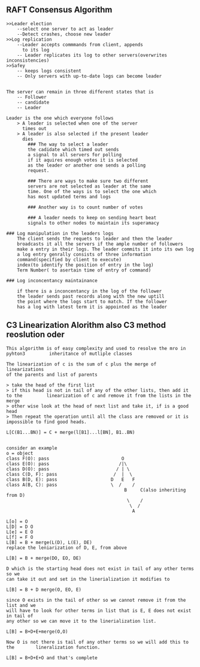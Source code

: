 
## RAFT Consensus Algorithm
	>>Leader election
		--select one server to act as leader
		--Detect crashes, choose new leader
	>>Log replication
		--Leader accepts commmands from client, appends
		  to its log
		-- Leader replicates its log to other servers(overwrites inconsistencies)
	>>Safey
		-- keeps logs consistent
		-- Only servers with up-to-date logs can become leader

	
	The server can remain in three different states that is
		-- Follower
		-- candidate
		-- Leader
 
	Leader is the one which everyone follows
		> A leader is selected when one of the server 
		  times out 
		> A leader is also selected if the present leader
		  dies
			### The way to select a leader
			the cadidate which timed out sends
			a signal to all servers for polling 
			if it aquires enough votes it is selected
			as the leader or another one sends a polling 
			request.
			
			### There are ways to make sure two different 
			servers are not selected as leader at the same
			time. One of the ways is to select the one which 
			has most updated terms and logs

			### Another way is to count number of votes
			
			### A leader needs to keep on sending heart beat
			signals to other nodes to maintain its superamacy

	### Log manipulation in the leaders logs 
		The client sends the requets to leader and then the leader
		broadcasts it all the servers if the ample number of followers 
		make a entry in their logs. The leader commits it into its own log
		a log entry genrally consists of three information
		command(specified by client to execute)
		index(to identify the position of entry in the log)
		Term Number( to asertain time of entry of command)

	### Log inconcentancy maintainance
		
		if there is a inconcentancy in the log of the follower
		the leader sends past records along with the new uptill 
		the point where the logs start to match. If the follower 
		has a log with latest term it is appointed as the leader


## C3 Linearization Alorithm also C3 method reoslution oder


	This algorithm is of easy complexity and used to resolve the mro in pyhton3 		inheritance of mutliple classes
	
	The linearization of c is the sum of c plus the merge of linearizations
	of the parents and list of parents

	> take the head of the first list
	> if this head is not in tail of any of the other lists, then add it to the 		linearization of c and remove it from the lists in the merge
	> other wise look at the head of next list and take it, if is a good head
	> Then repeat the operation until all the class are removed or it is 
	impossible to find good heads.

	L[C(B1...BN)] = C + merge(l[B1]...l[BN], B1..BN)


	consider an example 
	o = object
	class F(O): pass                           O
	class E(O): pass                          /|\
	class D(O): pass                         / | \
	class C(D, F): pass                     /  |  \
	class B(D, E): pass                    D   E   F
	class A(B, C): pass                    \  /    /
                                                B     C(also inheriting from D)
                                                 \    /
                                                  \  /
                                                   A

	L[o] = O
	L[D] = D O
	L[e] = E O
	L[f] = F O
	L[B] = B + merge(L(D), L(E), DE)
	replace the leniarization of D, E, from above
	
	L[B] = B + merge(DO, EO, DE)

	D which is the starting head does not exist in tail of any other terms so we
	can take it out and set in the linerialization it modifies to

	L[B] = B + D merge(O, EO, E)
	
	since O exists in the tail of other so we cannot remove it from the list and we
	will have to look for other terms in list that is E, E does not exist in tail of 
	any other so we can move it to the linerialization list. 

	L[B] = B+D+E+merge(O,O) 

	Now O is not there is tail of any other terms so we will add this to the 		lineralization function.

	L[B] = B+D+E+O and that's complete









